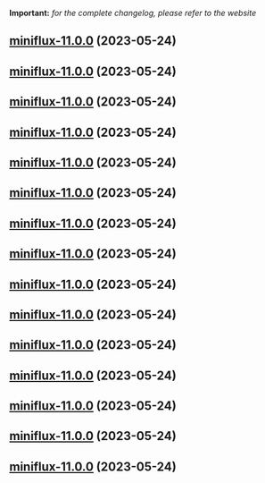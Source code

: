 **Important:**
*for the complete changelog, please refer to the website*




## [miniflux-11.0.0](https://github.com/truecharts/charts/compare/miniflux-10.0.26...miniflux-11.0.0) (2023-05-24)




## [miniflux-11.0.0](https://github.com/truecharts/charts/compare/miniflux-10.0.26...miniflux-11.0.0) (2023-05-24)




## [miniflux-11.0.0](https://github.com/truecharts/charts/compare/miniflux-10.0.26...miniflux-11.0.0) (2023-05-24)




## [miniflux-11.0.0](https://github.com/truecharts/charts/compare/miniflux-10.0.26...miniflux-11.0.0) (2023-05-24)




## [miniflux-11.0.0](https://github.com/truecharts/charts/compare/miniflux-10.0.26...miniflux-11.0.0) (2023-05-24)




## [miniflux-11.0.0](https://github.com/truecharts/charts/compare/miniflux-10.0.26...miniflux-11.0.0) (2023-05-24)




## [miniflux-11.0.0](https://github.com/truecharts/charts/compare/miniflux-10.0.26...miniflux-11.0.0) (2023-05-24)




## [miniflux-11.0.0](https://github.com/truecharts/charts/compare/miniflux-10.0.26...miniflux-11.0.0) (2023-05-24)




## [miniflux-11.0.0](https://github.com/truecharts/charts/compare/miniflux-10.0.26...miniflux-11.0.0) (2023-05-24)




## [miniflux-11.0.0](https://github.com/truecharts/charts/compare/miniflux-10.0.26...miniflux-11.0.0) (2023-05-24)




## [miniflux-11.0.0](https://github.com/truecharts/charts/compare/miniflux-10.0.26...miniflux-11.0.0) (2023-05-24)




## [miniflux-11.0.0](https://github.com/truecharts/charts/compare/miniflux-10.0.26...miniflux-11.0.0) (2023-05-24)




## [miniflux-11.0.0](https://github.com/truecharts/charts/compare/miniflux-10.0.26...miniflux-11.0.0) (2023-05-24)




## [miniflux-11.0.0](https://github.com/truecharts/charts/compare/miniflux-10.0.26...miniflux-11.0.0) (2023-05-24)




## [miniflux-11.0.0](https://github.com/truecharts/charts/compare/miniflux-10.0.26...miniflux-11.0.0) (2023-05-24)

